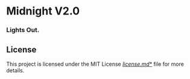 # Midnight V2.0
### Lights Out.

## License
This project is licensed under the MIT License
[*license.md**](https://raw.githubusercontent.com/ItsTatsuya/Midnight/master/License.md) file for more details.
